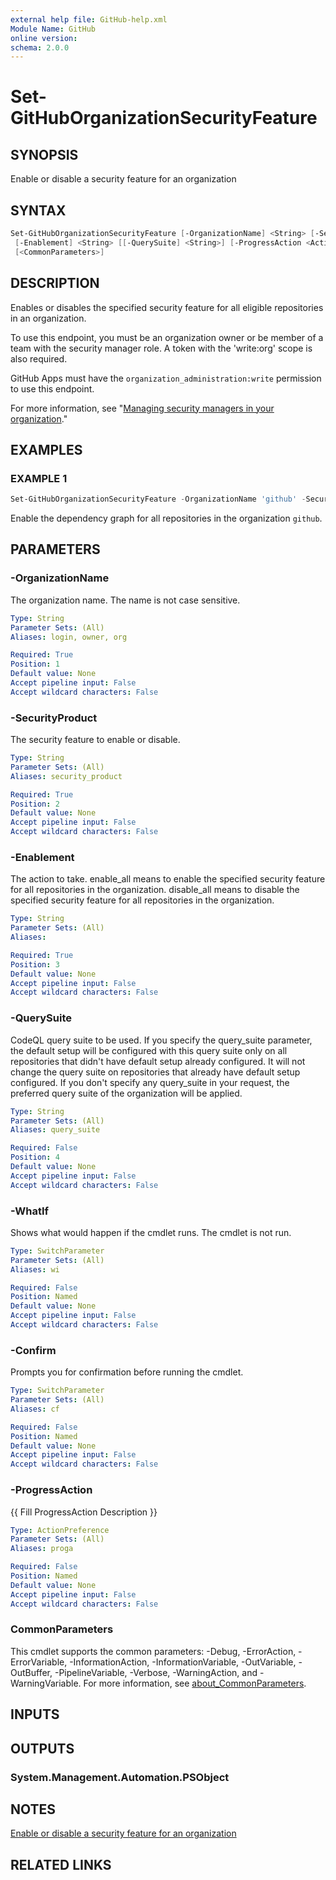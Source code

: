 ```yaml
---
external help file: GitHub-help.xml
Module Name: GitHub
online version:
schema: 2.0.0
---
```


# Set-GitHubOrganizationSecurityFeature

## SYNOPSIS
Enable or disable a security feature for an organization

## SYNTAX

```powershell
Set-GitHubOrganizationSecurityFeature [-OrganizationName] <String> [-SecurityProduct] <String>
 [-Enablement] <String> [[-QuerySuite] <String>] [-ProgressAction <ActionPreference>] [-WhatIf] [-Confirm]
 [<CommonParameters>]
```

## DESCRIPTION
Enables or disables the specified security feature for all eligible repositories in an organization.

To use this endpoint, you must be an organization owner or be member of a team with the security manager role.
A token with the 'write:org' scope is also required.

GitHub Apps must have the `organization_administration:write` permission to use this endpoint.

For more information, see "[Managing security managers in your organization](https://docs.github.com/organizations/managing-peoples-access-to-your-organization-with-roles/managing-security-managers-in-your-organization)."

## EXAMPLES

### EXAMPLE 1
```powershell
Set-GitHubOrganizationSecurityFeature -OrganizationName 'github' -SecurityProduct 'dependency_graph' -Enablement 'enable_all'
```

Enable the dependency graph for all repositories in the organization `github`.

## PARAMETERS

### -OrganizationName
The organization name.
The name is not case sensitive.

```yaml
Type: String
Parameter Sets: (All)
Aliases: login, owner, org

Required: True
Position: 1
Default value: None
Accept pipeline input: False
Accept wildcard characters: False
```

### -SecurityProduct
The security feature to enable or disable.

```yaml
Type: String
Parameter Sets: (All)
Aliases: security_product

Required: True
Position: 2
Default value: None
Accept pipeline input: False
Accept wildcard characters: False
```

### -Enablement
The action to take.
enable_all means to enable the specified security feature for all repositories in the organization.
disable_all
means to disable the specified security feature for all repositories in the organization.

```yaml
Type: String
Parameter Sets: (All)
Aliases:

Required: True
Position: 3
Default value: None
Accept pipeline input: False
Accept wildcard characters: False
```

### -QuerySuite
CodeQL query suite to be used.
If you specify the query_suite parameter, the default setup will be configured with
this query suite only on all repositories that didn't have default setup already configured.
It will not change the
query suite on repositories that already have default setup configured.
If you don't specify any query_suite in your
request, the preferred query suite of the organization will be applied.

```yaml
Type: String
Parameter Sets: (All)
Aliases: query_suite

Required: False
Position: 4
Default value: None
Accept pipeline input: False
Accept wildcard characters: False
```

### -WhatIf
Shows what would happen if the cmdlet runs.
The cmdlet is not run.

```yaml
Type: SwitchParameter
Parameter Sets: (All)
Aliases: wi

Required: False
Position: Named
Default value: None
Accept pipeline input: False
Accept wildcard characters: False
```

### -Confirm
Prompts you for confirmation before running the cmdlet.

```yaml
Type: SwitchParameter
Parameter Sets: (All)
Aliases: cf

Required: False
Position: Named
Default value: None
Accept pipeline input: False
Accept wildcard characters: False
```

### -ProgressAction
{{ Fill ProgressAction Description }}

```yaml
Type: ActionPreference
Parameter Sets: (All)
Aliases: proga

Required: False
Position: Named
Default value: None
Accept pipeline input: False
Accept wildcard characters: False
```

### CommonParameters
This cmdlet supports the common parameters: -Debug, -ErrorAction, -ErrorVariable, -InformationAction, -InformationVariable, -OutVariable, -OutBuffer, -PipelineVariable, -Verbose, -WarningAction, and -WarningVariable. For more information, see [about_CommonParameters](http://go.microsoft.com/fwlink/?LinkID=113216).

## INPUTS

## OUTPUTS

### System.Management.Automation.PSObject
## NOTES
[Enable or disable a security feature for an organization](https://docs.github.com/rest/orgs/orgs#enable-or-disable-a-security-feature-for-an-organization)

## RELATED LINKS

